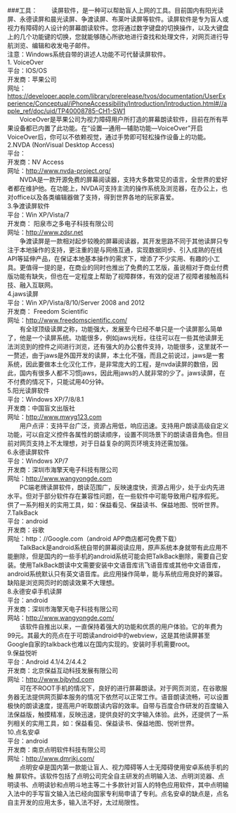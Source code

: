 ###工具：
　　读屏软件，是一种可以帮助盲人上网的工具。目前国内有阳光读屏、永德读屏和晨光读屏、争渡读屏、布莱叶读屏等软件。读屏软件是专为盲人或视力有障碍的人设计的屏幕朗读软件。您将通过数字键盘的切换操作，以及大键盘上的几个功能键的切换，您就能够随心所欲地进行查找和处理文件，对网页进行导航浏览、编辑和收发电子邮件。<br/>
注意：Windows系统自带的讲述人功能不可代替读屏软件。<br/>1. VoiceOver<br/>
平台：IOS/OS<br/>
开发商：苹果公司<br/>
网址：https://developer.apple.com/library/prerelease/tvos/documentation/UserExperience/Conceptual/iPhoneAccessibility/Introduction/Introduction.html#//apple_ref/doc/uid/TP40008785-CH1-SW1<br/>
　　VoiceOver是苹果公司为视力障碍用户所打造的屏幕朗读软件，目前在所有苹果设备都已内置了此功能。在“设置—通用—辅助功能—VoiceOver”开启VoiceOver后，你可以不依赖视觉，通过手势即可轻松操作设备上的功能。<br/>
2.NVDA (NonVisual Desktop Access)<br/>
平台：<br/>
开发商：NV Access<br/>
网址：http://www.nvda-project.org/<br/>
　　NVDA是一款开源免费的屏幕阅读器，支持大多数常见的语言，全世界的爱好者都在维护他。在功能上，NVDA可支持主流的操作系统及浏览器，在办公上，也对office以及各类编辑器做了支持，得到世界各地的玩家喜爱。<br/>
3.争渡读屏软件<br/>
	平台：Win XP/Vista/7<br/>
开发商： 阳泉市之多电子科技有限公司<br/>
网址：http://www.zdsr.net<br/>
　　争渡读屏是一款相对起步较晚的屏幕阅读器，其开发思路不同于其他读屏只专注于本地操作的支持，更注重的是与网络互通，实现数据同步、引入成熟的在线API等延伸产品，在保证本地基本操作的需求下，增添了不少实用、有趣的小工具。更值得一提的是，在商业的同时也推出了免费的工艺版，虽说相对于商业付费版功能有缺失，但也在一定程度上帮助了视障群体，有效的促进了视障者接触高科技、融入互联网。<br/>
4.jaws读屏<br/>
平台：Win XP/Vista/8/10/Server 2008 and 2012<br/>
开发商： Freedom Scientific<br/>
网址：http://www.freedomscientific.com/<br/>
　　有全球顶级读屏之称，功能强大，发展至今已经不单只是一个读屏那么简单了，他是一个读屏系统。功能很多，例如jaws光标，往往可以在一些其他读屏无法浏览到的控件之间进行浏览，还有强大的办公套件支持，功能很多，这里就不一一赘述，由于jaws是外国开发的读屏，本土化不强，而且之前说过，jaws是一套系统，因此要做本土化汉化工作，是非常庞大的工程，是nvda读屏的数倍，因此，国内有很多人都不习惯jaws，因此用jaws的人就非常的少了。jaws读屏，在不付费的情况下，只能试用40分钟。<br/>
5.阳光读屏软件<br/>
	平台：Windows XP/7/8/8.1<br/>
	开发商：中国盲文出版社<br/>
	网址：http://www.mwyg123.com<br/>
　　用户点评：支持平台广泛，资源占用低，响应迅速。支持用户朗读高级自定义功能，可以自定义控件各属性的朗读顺序，设置不同场景下的朗读语音角色。但目前对网页支持上不太理想，对于日益复杂的网页环境支持还需加强。<br/>
6.永德读屏软件<br/>
平台：Windows XP/7<br/>
开发商：深圳市海擎天电子科技有限公司<br/>
网址：http://www.wangyongde.com<br/>
　　PC端老牌读屏软件，朗读范围广，反映速度快，资源占用少，处于业内先进水平。但对于部分软件存在兼容性问题，在一些软件中可能导致用户程序假死。
供了一系列相关的实用工具，如：保益看见、保益读书、保益地图、悦听世界。<br/>
7.TalkBack<br/>
	平台：android<br/>
	开发商：谷歌<br/>
	网址：http：//Google.com（android APP商店都可免费下载）<br/>
　　TalkBack是android系统自带的屏幕阅读应用，原声系统本身就带有此应用不能删除，但是国内的一些手机的android系统可能会把TalkBack删除，需要自己安装。使用TalkBack朗读中文需要安装中文语音库讯飞语音库或其他中文语音库，android系统默认只有英文语音库。此应用操作简单，能与系统应用良好的兼容。缺陷是浏览网页时的朗读效果不大理想。<br/>
8.永德安卓手机读屏<br/>
平台：android<br/>
开发商：深圳市海擎天电子科技有限公司<br/>
网站：http://www.wangyongde.com/<br/>
　　该软件自推出以来，一直保持着强大的功能和优质的用户体验。它的年费为99元。其最大的亮点在于可朗读android中的webview，这是其他读屏甚至Google自家的talkback也难以在国内实现的。安装时手机需要root。<br/>
9.保益悦听<br/>
平台：Android 4.1/4.2/4.4.2<br/>
开发商：北京保益互动科技发展有限公司<br/>
网址：http://www.bjbyhd.com<br/>
　　可在不ROOT手机的情况下，良好的进行屏幕朗读。对于网页浏览，在谷歌服务器无法提供网页脚本服务的情况下依然可以正常工作。语音朗读流畅，可以设置极快的朗读速度，提高用户听取朗读内容的效率。自带与百度合作研发的百度输入法保益版，触摸精准，反映迅速，提供良好的文字输入体验。此外，还提供了一系列相关的实用工具，如：保益看见、保益读书、保益地图、悦听世界。<br/>
10.点名安卓<br/>
平台：android<br/>
开发商：南京点明软件科技有限公司<br/>
网址：http://www.dmrjkj.com/<br/>
　　点明安卓是国内第一款能让盲人、视力障碍等人士无障碍使用安卓系统手机的触 屏软件。该软件包括了点明公司完全自主研发的点明输入法、点明浏览器、点明读书、点明读钞和点明斗地主等二十多款针对盲人的特色应用软件，其中点明输入法中的手写盲文输入法已经向国家专利局申请了专利。点名安卓的缺点是，点名自主开发的应用太多，输入法不好，太过局限性。<br/>